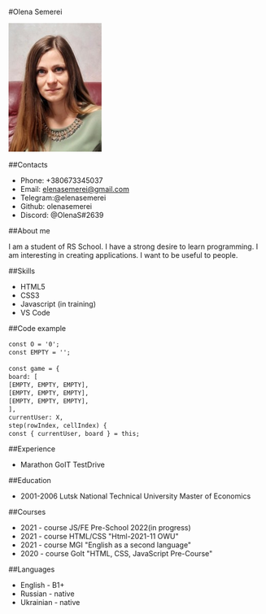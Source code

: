 #Olena Semerei

![my photo](my_photo.jpg "My photo")

##Contacts
* Phone: +380673345037
* Email: elenasemerei@gmail.com
* Telegram:@elenasemerei
* Github: olenasemerei
* Discord: @OlenaS#2639

##About me

I am a student of RS School. 
I have a strong desire to learn programming. 
I am interesting in creating applications.
I want to be useful to people.

##Skills

* HTML5
* CSS3
* Javascript (in training)
* VS Code

##Code example

``` 
const O = '0';
const EMPTY = '';

const game = {
board: [
[EMPTY, EMPTY, EMPTY],
[EMPTY, EMPTY, EMPTY],
[EMPTY, EMPTY, EMPTY],
],
currentUser: X,
step(rowIndex, cellIndex) {
const { currentUser, board } = this;
``` 
##Experience
 * Marathon GoIT TestDrive

##Education
 * 2001-2006 Lutsk National Technical University Master of Economics

##Courses

* 2021 - course JS/FE Pre-School 2022(in progress)
* 2021 - course HTML/CSS "Html-2021-11 OWU"
* 2021 - course MGI "English as a second language"
* 2020 - course GoIt "HTML, CSS, JavaScript Pre-Course"

##Languages

* English - B1+
* Russian - native
* Ukrainian - native
